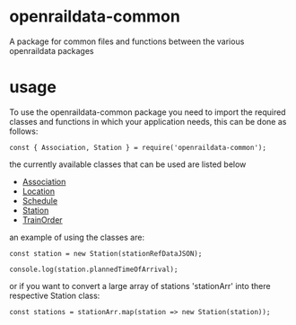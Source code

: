 # openraildata-common
A package for common files and functions between the various openraildata packages

# usage

To use the openraildata-common package you need to import the required classes and functions in which your application needs, this can be done as follows:

```
const { Association, Station } = require('openraildata-common');
```

the currently available classes that can be used are listed below

- [Association](./docs/association.md)
- [Location](./docs/location.md)
- [Schedule](./docs/schedule.md)
- [Station](./docs/station.md)
- [TrainOrder](./docs/trainOrder.md)

an example of using the classes are:

```
const station = new Station(stationRefDataJSON);

console.log(station.plannedTimeOfArrival);
```

or if you want to convert a large array of stations 'stationArr' into there respective Station class:

```
const stations = stationArr.map(station => new Station(station));
```